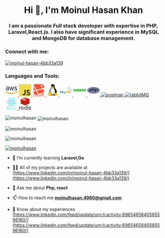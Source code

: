 <h1 align="center">Hi 👋, I'm Moinul Hasan Khan</h1>
<h3 align="center">I am a passionate Full stack developer with expertise in PHP, Laravel,React.js. I also have significant experience in MySQL and MongoDB for database management.</h3>


<h3 align="left">Connect with me:</h3>
<p align="left">
<a href="https://linkedin.com/in/moinul-hasan-4bb33a139" target="blank"><img align="center" src="https://raw.githubusercontent.com/rahuldkjain/github-profile-readme-generator/master/src/images/icons/Social/linked-in-alt.svg" alt="moinul-hasan-4bb33a139" height="30" width="40" /></a>
</p>

<h3 align="left">Languages and Tools:</h3>
<p align="left"> <a href="https://aws.amazon.com" target="_blank" rel="noreferrer"> <img src="https://raw.githubusercontent.com/devicons/devicon/master/icons/amazonwebservices/amazonwebservices-original-wordmark.svg" alt="aws" width="40" height="40"/> </a> <a href="https://babeljs.io/" target="_blank" rel="noreferrer"> </a> <a href="https://developer.mozilla.org/en-US/docs/Web/JavaScript" target="_blank" rel="noreferrer"> <img src="https://raw.githubusercontent.com/devicons/devicon/master/icons/javascript/javascript-original.svg" alt="javascript" width="40" height="40"/> </a> <a href="https://laravel.com/" target="_blank" rel="noreferrer"> <img src="https://raw.githubusercontent.com/devicons/devicon/master/icons/laravel/laravel-plain-wordmark.svg" alt="laravel" width="40" height="40"/> </a> <a href="https://www.linux.org/" target="_blank" rel="noreferrer"> <img src="https://raw.githubusercontent.com/devicons/devicon/master/icons/linux/linux-original.svg" alt="linux" width="40" height="40"/> </a> <a href="https://www.mysql.com/" target="_blank" rel="noreferrer"> <img src="https://raw.githubusercontent.com/devicons/devicon/master/icons/mysql/mysql-original-wordmark.svg" alt="mysql" width="40" height="40"/> </a> <a href="https://www.nginx.com" target="_blank" rel="noreferrer"> <img src="https://raw.githubusercontent.com/devicons/devicon/master/icons/nginx/nginx-original.svg" alt="nginx" width="40" height="40"/> </a> <a href="https://www.php.net" target="_blank" rel="noreferrer"> <img src="https://raw.githubusercontent.com/devicons/devicon/master/icons/php/php-original.svg" alt="php" width="40" height="40"/> </a> <a href="https://postman.com" target="_blank" rel="noreferrer"> <img src="https://www.vectorlogo.zone/logos/getpostman/getpostman-icon.svg" alt="postman" width="40" height="40"/> </a> <a href="https://www.rabbitmq.com" target="_blank" rel="noreferrer"> <img src="https://www.vectorlogo.zone/logos/rabbitmq/rabbitmq-icon.svg" alt="rabbitMQ" width="40" height="40"/> </a> <a href="https://reactjs.org/" target="_blank" rel="noreferrer"> <img src="https://raw.githubusercontent.com/devicons/devicon/master/icons/react/react-original-wordmark.svg" alt="react" width="40" height="40"/> </a> <a href="https://redis.io" target="_blank" rel="noreferrer"> <img src="https://raw.githubusercontent.com/devicons/devicon/master/icons/redis/redis-original-wordmark.svg" alt="redis" width="40" height="40"/> </a>  </p>

<p><img align="left" src="https://github-readme-stats.vercel.app/api/top-langs?username=moinulhasan&show_icons=true&locale=en&layout=compact" alt="moinulhasan" /></p>

<p>&nbsp;<img align="center" src="https://github-readme-stats.vercel.app/api?username=moinulhasan&show_icons=true&locale=en" alt="moinulhasan" /></p>

<p><img align="center" src="https://github-readme-streak-stats.herokuapp.com/?user=moinulhasan&" alt="moinulhasan" /></p>
<p align="left"> <img src="https://komarev.com/ghpvc/?username=moinulhasan&label=Profile%20views&color=0e75b6&style=flat" alt="moinulhasan" /> </p>

<p align="left"> <a href="https://github.com/ryo-ma/github-profile-trophy"><img src="https://github-profile-trophy.vercel.app/?username=moinulhasan" alt="moinulhasan" /></a> </p>

- 🌱 I’m currently learning **Laravel,Go**

- 👨‍💻 All of my projects are available at [https://www.linkedin.com/in/moinul-hasan-4bb33a139/](https://www.linkedin.com/in/moinul-hasan-4bb33a139/)

- 💬 Ask me about **Php, react**

- 📫 How to reach me **moinulhasan.4960@gmail.com**

- 📄 Know about my experiences [https://www.linkedin.com/feed/update/urn:li:activity:6965465840565596160/](https://www.linkedin.com/feed/update/urn:li:activity:6965465840565596160/)
